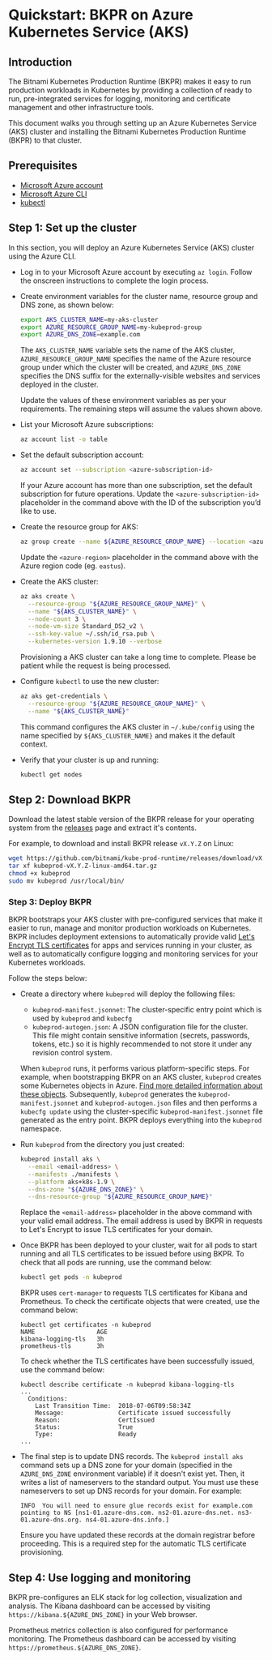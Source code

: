 # Quickstart: BKPR on Azure Kubernetes Service (AKS)

## Introduction
The Bitnami Kubernetes Production Runtime (BKPR) makes it easy to run production workloads in Kubernetes by providing a collection of ready to run, pre-integrated services for logging, monitoring and certificate management and other infrastructure tools.

This document walks you through setting up an Azure Kubernetes Service (AKS) cluster and installing the Bitnami Kubernetes Production Runtime (BKPR) to that cluster.

## Prerequisites
* [Microsoft Azure account](https://azure.microsoft.com)
* [Microsoft Azure CLI](https://docs.microsoft.com/en-us/cli/azure/install-azure-cli?view=azure-cli-latest)
* [kubectl](https://kubernetes.io/docs/tasks/tools/install-kubectl/)

## Step 1: Set up the cluster
In this section, you will deploy an Azure Kubernetes Service (AKS) cluster using the Azure CLI.

* Log in to your Microsoft Azure account by executing `az login`. Follow the onscreen instructions to complete the login process.
* Create environment variables for the cluster name, resource group and DNS zone, as shown below:

  ```bash
  export AKS_CLUSTER_NAME=my-aks-cluster
  export AZURE_RESOURCE_GROUP_NAME=my-kubeprod-group
  export AZURE_DNS_ZONE=example.com
  ```

  The `AKS_CLUSTER_NAME` variable sets the name of the AKS cluster, `AZURE_RESOURCE_GROUP_NAME` specifies the name of the Azure resource group under which the cluster will be created, and `AZURE_DNS_ZONE` specifies the DNS suffix for the externally-visible websites and services deployed in the cluster.

  Update the values of these environment variables as per your requirements. The remaining steps will assume the values shown above.

* List your Microsoft Azure subscriptions:

  ```bash
  az account list -o table
  ```

* Set the default subscription account:

  ```bash
  az account set --subscription <azure-subscription-id>
  ```

  If your Azure account has more than one subscription, set the default subscription for future operations. Update the `<azure-subscription-id>` placeholder in the command above with the ID of the subscription you’d like to use.

* Create the resource group for AKS:

  ```bash
  az group create --name ${AZURE_RESOURCE_GROUP_NAME} --location <azure-region>
  ```

  Update the `<azure-region>` placeholder in the command above with the Azure region code (eg. `eastus`).

* Create the AKS cluster:

  ```bash
  az aks create \
    --resource-group "${AZURE_RESOURCE_GROUP_NAME}" \
    --name "${AKS_CLUSTER_NAME}" \
    --node-count 3 \
    --node-vm-size Standard_DS2_v2 \
    --ssh-key-value ~/.ssh/id_rsa.pub \
    --kubernetes-version 1.9.10 --verbose
  ```

  Provisioning a AKS cluster can take a long time to complete. Please be patient while the request is being processed.

* Configure `kubectl` to use the new cluster:

  ```bash
  az aks get-credentials \
    --resource-group "${AZURE_RESOURCE_GROUP_NAME}" \
    --name "${AKS_CLUSTER_NAME}"
  ```

  This command configures the AKS cluster in `~/.kube/config` using the name specified by `${AKS_CLUSTER_NAME}` and makes it the default context.

* Verify that your cluster is up and running:

  ```bash
  kubectl get nodes
  ```

## Step 2: Download BKPR
Download the latest stable version of the BKPR release for your operating system from the [releases](https://github.com/bitnami/kube-prod-runtime/releases) page and extract it's contents.

For example, to download and install BKPR release `vX.Y.Z` on Linux:

  ```bash
  wget https://github.com/bitnami/kube-prod-runtime/releases/download/vX.Y.Z/kubeprod-vX.Y.Z-linux-amd64.tar.gz
  tar xf kubeprod-vX.Y.Z-linux-amd64.tar.gz
  chmod +x kubeprod
  sudo mv kubeprod /usr/local/bin/
  ```

### Step 3: Deploy BKPR
BKPR bootstraps your AKS cluster with pre-configured services that make it easier to run, manage and monitor production workloads on Kubernetes. BKPR includes deployment extensions to automatically provide valid [Let's Encrypt TLS certificates](https://letsencrypt.org/) for apps and services running in your cluster, as well as to automatically configure logging and monitoring services for your Kubernetes workloads.

Follow the steps below:

* Create a directory where `kubeprod` will deploy the following files:

  * `kubeprod-manifest.jsonnet`: The cluster-specific entry point which is used by `kubeprod` and `kubecfg`
  * `kubeprod-autogen.json`: A JSON configuration file for the cluster. This file might contain sensitive information (secrets, passwords, tokens, etc.) so it is highly recommended to not store it under any revision control system.

  When `kubeprod` runs, it performs various platform-specific steps. For example, when bootstrapping BKPR on an AKS cluster, `kubeprod`  creates some Kubernetes objects in Azure. [Find more detailed information about these objects](aks/objects.md). Subsequently, `kubeprod` generates the `kubeprod-manifest.jsonnet` and `kubeprod-autogen.json` files and then performs a `kubecfg update` using the cluster-specific `kubeprod-manifest.jsonnet` file generated as the entry point. BKPR deploys everything into the `kubeprod` namespace.

* Run `kubeprod` from the directory you just created:

  ```bash
  kubeprod install aks \
    --email <email-address> \
    --manifests ./manifests \
    --platform aks+k8s-1.9 \
    --dns-zone "${AZURE_DNS_ZONE}" \
    --dns-resource-group "${AZURE_RESOURCE_GROUP_NAME}"
  ```

  Replace the `<email-address>` placeholder in the above command with your valid email address. The email address is used by BKPR in requests to Let's Encrypt to issue TLS certificates for your domain.

* Once BKPR has been deployed to your cluster, wait for all pods to start running and all TLS certificates to be issued before using BKPR.  To check that all pods are running, use the command below:

  ```bash
  kubectl get pods -n kubeprod
  ```

  BKPR uses `cert-manager` to requests TLS certificates for Kibana and Prometheus. To check the certificate objects that were created, use the command below:

  ```console
  kubectl get certificates -n kubeprod
  NAME                 AGE
  kibana-logging-tls   3h
  prometheus-tls       3h
  ```

  To check whether the TLS certificates have been successfully issued, use the command below:

  ```console
  kubectl describe certificate -n kubeprod kibana-logging-tls
  ...
    Conditions:
      Last Transition Time:  2018-07-06T09:58:34Z
      Message:               Certificate issued successfully
      Reason:                CertIssued
      Status:                True
      Type:                  Ready
  ...
  ```

* The final step is to update DNS records. The `kubeprod install aks` command sets up a DNS zone for your domain (specified in the `AZURE_DNS_ZONE` environment variable) if it doesn't exist yet. Then, it writes a list of nameservers to the standard output. You must use these nameservers to set up DNS records for your domain. For example:

  ```console
  INFO  You will need to ensure glue records exist for example.com pointing to NS [ns1-01.azure-dns.com. ns2-01.azure-dns.net. ns3-01.azure-dns.org. ns4-01.azure-dns.info.]
  ```

  Ensure you have updated these records at the domain registrar before proceeding. This is a required step for the automatic TLS certificate provisioning.

## Step 4: Use logging and monitoring
BKPR pre-configures an ELK stack for log collection, visualization and analysis. The Kibana dashboard can be accessed by visiting `https://kibana.${AZURE_DNS_ZONE}` in your Web browser.

Prometheus metrics collection is also configured for performance monitoring. The Prometheus dashboard can be accessed by visiting `https://prometheus.${AZURE_DNS_ZONE}`.
